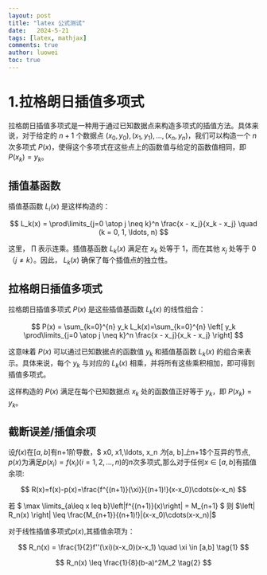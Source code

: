 ```yaml
---
layout: post
title: "latex 公式测试"
date:   2024-5-21
tags: [latex, mathjax]
comments: true
author: luowei
toc: true
---
```


<head>
    <script src="https://cdn.mathjax.org/mathjax/latest/MathJax.js?config=TeX-AMS-MML_HTMLorMML" type="text/javascript"></script>
    <script type="text/x-mathjax-config">
        MathJax.Hub.Config({
            tex2jax: {
            skipTags: ['script', 'noscript', 'style', 'textarea', 'pre'],
            inlineMath: [['$','$']]
            }
        });
    </script>
</head>

# 1.拉格朗日插值多项式

拉格朗日插值多项式是一种用于通过已知数据点来构造多项式的插值方法。具体来说，对于给定的 $n+1$ 个数据点 $(x_0, y_0), (x_1, y_1), \ldots, (x_n, y_n)$，我们可以构造一个 $n$ 次多项式 $P(x)$，使得这个多项式在这些点上的函数值与给定的函数值相同，即 $P(x_k) = y_k$。

## 插值基函数

插值基函数 $L_i(x)$ 是这样构造的：

$$
L_k(x) = \prod\limits_{j=0 \atop j \neq k}^n \frac{x - x_j}{x_k - x_j} \quad  (k = 0, 1, \ldots, n)
$$

这里， $\prod$ 表示连乘。插值基函数 $L_k(x)$ 满足在 $x_k$ 处等于 1，而在其他 $x_j$ 处等于 0（$j \neq k$）。因此， $L_k(x)$ 确保了每个插值点的独立性。

## 拉格朗日插值多项式

拉格朗日插值多项式 $P(x)$ 是这些插值基函数 $L_k(x)$ 的线性组合：

$$
P(x) = \sum_{k=0}^{n} y_k L_k(x)=\sum_{k=0}^{n} \left[ y_k \prod\limits_{j=0 \atop j \neq k}^n \frac{x - x_j}{x_k - x_j} \right]
$$

这意味着 $P(x)$ 可以通过已知数据点的函数值 $y_k$ 和插值基函数 $L_k(x)$ 的组合来表示。具体来说，每个 $y_k$ 与对应的 $L_k(x)$ 相乘，并将所有这些乘积相加，即可得到插值多项式。

这样构造的 $P(x)$ 满足在每个已知数据点 $x_k$ 处的函数值正好等于 $y_k$，即 $P(x_k) = y_k$。

## 截断误差/插值余项

设$f(x)$在$[a,b]$有n+1阶导数，$ x0, x1,\ldots, x_n $为$[a, b]$上$n+1$个互异的节点, $p(x)$为满足$p(x_i) = f(x_i) (i=1,2,\ldots, n)$的$n$次多项式,那么对于任何$x\in [a,b]$有插值余项:

$$
R(x)=f(x)-p(x)=\frac{f^{(n+1)}(\xi)}{(n+1)!}(x-x_0)\cdots(x-x_n)
$$

若 
$ \max \limits_{a\leq x leq b}\left|f^{(n+1)}(x)\right| = M_{n+1} $ 
则
$\left| R_n(x) \right| \leq \frac{M_{n+1}}{(n+1)!}|(x-x_0)\cdots(x-x_n)|$

对于线性插值多项式$p(x)$,其插值余项为：

$$
R_n(x) = \frac{1}{2}f''(\xi)(x-x_0)(x-x_1) \quad \xi \in [a,b] \tag{1}
$$

$$
R_n(x) \leq \frac{1}{8}(b-a)^2M_2 \tag{2}
$$



